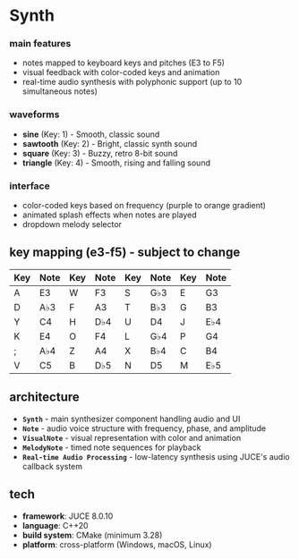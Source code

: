 ﻿# Synth

### main features
- notes mapped to keyboard keys and pitches (E3 to F5)
- visual feedback with color-coded keys and animation
- real-time audio synthesis with polyphonic support (up to 10 simultaneous notes)

### waveforms
- **sine** (Key: 1) - Smooth, classic sound
- **sawtooth** (Key: 2) - Bright, classic synth sound  
- **square** (Key: 3) - Buzzy, retro 8-bit sound
- **triangle** (Key: 4) - Smooth, rising and falling sound

### interface
- color-coded keys based on frequency (purple to orange gradient)
- animated splash effects when notes are played
- dropdown melody selector

## key mapping (e3-f5) - subject to change

| Key | Note | Key | Note | Key | Note | Key | Note |
|-----|------|-----|------|-----|------|-----|------|
| A | E3 | W | F3 | S | G♭3 | E | G3 |
| D | A♭3 | F | A3 | T | B♭3 | G | B3 |
| Y | C4 | H | D♭4 | U | D4 | J | E♭4 |
| K | E4 | O | F4 | L | G♭4 | P | G4 |
| ; | A♭4 | Z | A4 | X | B♭4 | C | B4 |
| V | C5 | B | D♭5 | N | D5 | M | E♭5 |

## architecture

- **`Synth`** - main synthesizer component handling audio and UI
- **`Note`** - audio voice structure with frequency, phase, and amplitude
- **`VisualNote`** - visual representation with color and animation
- **`MelodyNote`** - timed note sequences for playback
- **`Real-time Audio Processing`** - low-latency synthesis using JUCE's audio callback system

## tech

- **framework**: JUCE 8.0.10
- **language**: C++20
- **build system**: CMake (minimum 3.28)
- **platform**: cross-platform (Windows, macOS, Linux)